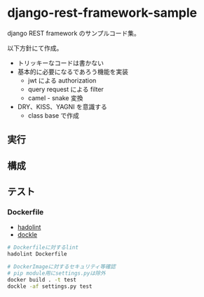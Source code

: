 # django-rest-framework-sample

django REST framework のサンプルコード集。

以下方針にて作成。

- トリッキーなコードは書かない
- 基本的に必要になるであろう機能を実装
  - jwt による authorization
  - query request による filter
  - camel - snake 変換
- DRY、KISS、YAGNI を意識する
  - class base で作成

## 実行

## 構成

## テスト

### Dockerfile

- [hadolint](https://github.com/hadolint/hadolint)
- [dockle](https://github.com/goodwithtech/dockle)

```bash
# Dockerfileに対するlint
hadolint Dockerfile

# DockerImageに対するセキュリティ等確認
# pip module用にsettings.pyは除外
docker build . -t test
dockle -af settings.py test
```
